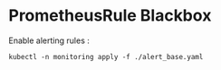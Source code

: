 # PrometheusRule Blackbox

Enable alerting rules :

```
kubectl -n monitoring apply -f ./alert_base.yaml
```
